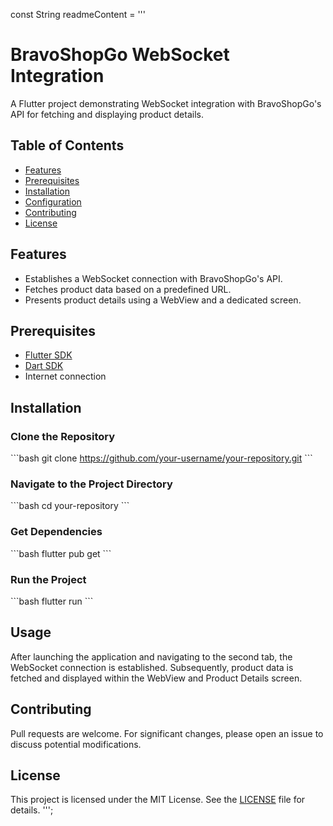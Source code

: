 const String readmeContent = '''
# BravoShopGo WebSocket Integration

A Flutter project demonstrating WebSocket integration with BravoShopGo's API for fetching and displaying product details.

## Table of Contents

- [Features](#features)
- [Prerequisites](#prerequisites)
- [Installation](#installation)
- [Configuration](#configuration)
- [Contributing](#contributing)
- [License](#license)

## Features

- Establishes a WebSocket connection with BravoShopGo's API.
- Fetches product data based on a predefined URL.
- Presents product details using a WebView and a dedicated screen.

## Prerequisites

- [Flutter SDK](https://flutter.dev/docs/get-started/install)
- [Dart SDK](https://dart.dev/get-dart)
- Internet connection

## Installation

### Clone the Repository

\`\`\`bash
git clone https://github.com/your-username/your-repository.git
\`\`\`

### Navigate to the Project Directory

\`\`\`bash
cd your-repository
\`\`\`

### Get Dependencies

\`\`\`bash
flutter pub get
\`\`\`

### Run the Project

\`\`\`bash
flutter run
\`\`\`

## Usage

After launching the application and navigating to the second tab, the WebSocket connection is established. Subsequently, product data is fetched and displayed within the WebView and Product Details screen.

## Contributing

Pull requests are welcome. For significant changes, please open an issue to discuss potential modifications.

## License

This project is licensed under the MIT License. See the [LICENSE](LICENSE) file for details.
''';

